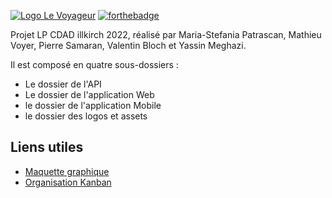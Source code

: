 [![Logo Le Voyageur](https://i.imgur.com/MGcPCzv.png)](https://github.com/le2p2dev/LeVoyageur)
[![forthebadge](https://forthebadge.com/images/badges/made-with-javascript.svg)](https://github.com/le2p2dev/LeVoyageur)

Projet LP CDAD illkirch 2022, réalisé par Maria-Stefania Patrascan, Mathieu Voyer, Pierre Samaran, Valentin Bloch et Yassin Meghazi.

Il est composé en quatre sous-dossiers :

- Le dossier de l'API
- Le dossier de l'application Web
- le dossier de l'application Mobile
- le dossier des logos et assets

## Liens utiles

- [Maquette graphique](https://whimsical.com/KgEbJawMxUaiVEkfuiWryd)
- [Organisation Kanban](loving-golf-230.notion.site/ea75b9666bf74894b16d7ccd0d26324c)
